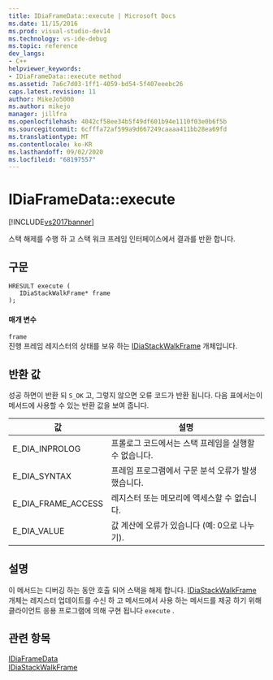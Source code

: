 ```yaml
---
title: IDiaFrameData::execute | Microsoft Docs
ms.date: 11/15/2016
ms.prod: visual-studio-dev14
ms.technology: vs-ide-debug
ms.topic: reference
dev_langs:
- C++
helpviewer_keywords:
- IDiaFrameData::execute method
ms.assetid: 7a6c7d03-1ff1-4059-bd54-5f407eeebc26
caps.latest.revision: 11
author: MikeJo5000
ms.author: mikejo
manager: jillfra
ms.openlocfilehash: 4042cf58ee34b5f49df601b94e1110f03e0b6f5b
ms.sourcegitcommit: 6cfffa72af599a9d667249caaaa411bb28ea69fd
ms.translationtype: MT
ms.contentlocale: ko-KR
ms.lasthandoff: 09/02/2020
ms.locfileid: "68197557"
---
```

# <a name="idiaframedataexecute"></a>IDiaFrameData::execute
[!INCLUDE[vs2017banner](../../includes/vs2017banner.md)]

스택 해제를 수행 하 고 스택 워크 프레임 인터페이스에서 결과를 반환 합니다.  
  
## <a name="syntax"></a>구문  
  
```cpp#  
HRESULT execute (   
   IDiaStackWalkFrame* frame  
);  
```  
  
#### <a name="parameters"></a>매개 변수  
 `frame`  
 진행 프레임 레지스터의 상태를 보유 하는 [IDiaStackWalkFrame](../../debugger/debug-interface-access/idiastackwalkframe.md) 개체입니다.  
  
## <a name="return-value"></a>반환 값  
 성공 하면이 반환 되 `S_OK` 고, 그렇지 않으면 오류 코드가 반환 됩니다. 다음 표에서는이 메서드에 사용할 수 있는 반환 값을 보여 줍니다.  
  
|값|설명|  
|-----------|-----------------|  
|E_DIA_INPROLOG|프롤로그 코드에서는 스택 프레임을 실행할 수 없습니다.|  
|E_DIA_SYNTAX|프레임 프로그램에서 구문 분석 오류가 발생 했습니다.|  
|E_DIA_FRAME_ACCESS|레지스터 또는 메모리에 액세스할 수 없습니다.|  
|E_DIA_VALUE|값 계산에 오류가 있습니다 (예: 0으로 나누기).|  
  
## <a name="remarks"></a>설명  
 이 메서드는 디버깅 하는 동안 호출 되어 스택을 해제 합니다. [IDiaStackWalkFrame](../../debugger/debug-interface-access/idiastackwalkframe.md) 개체는 레지스터 업데이트를 수신 하 고 메서드에서 사용 하는 메서드를 제공 하기 위해 클라이언트 응용 프로그램에 의해 구현 됩니다 `execute` .  
  
## <a name="see-also"></a>관련 항목  
 [IDiaFrameData](../../debugger/debug-interface-access/idiaframedata.md)   
 [IDiaStackWalkFrame](../../debugger/debug-interface-access/idiastackwalkframe.md)
